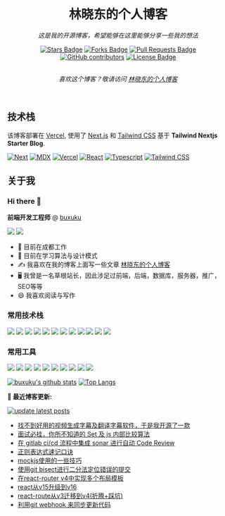 <h1 align="center">林晓东的个人博客</h1>
<p align="center"><i>这是我的开源博客，希望能够在这里能够分享一些我的想法</i></p>
<div align="center">
    <a href="https://github.com/buxuku/buxuku.github.io/stargazers"><img src="https://img.shields.io/github/stars/buxuku/buxuku.github.io" alt="Stars Badge"/></a>
    <a href="https://github.com/buxuku/buxuku.github.io/network/members"><img src="https://img.shields.io/github/forks/buxuku/buxuku.github.io" alt="Forks Badge"/></a>
    <a href="https://github.com/buxuku/buxuku.github.io/pulls"><img src="https://img.shields.io/github/issues-pr/buxuku/buxuku.github.io" alt="Pull Requests Badge"/></a>
    <a href="https://github.com/buxuku/buxuku.github.io/graphs/contributors"><img alt="GitHub contributors" src="https://img.shields.io/github/contributors/buxuku/buxuku.github.io?color=2b9348"></a>
    <a href="https://github.com/buxuku/buxuku.github.io/blob/main/LICENSE"><img src="https://img.shields.io/github/license/buxuku/buxuku.github.io?color=2b9348" alt="License Badge"/></a>
</div>
<br>
<p align="center"><i>喜欢这个博客？敬请访问 <a href="https://buxuku.linxiaodong.com">林晓东的个人博客</a></i></p>
<br>

## 技术栈

该博客部署在 [Vercel](https://vercel.com/), 使用了 [Next.js](https://nextjs.org/) 和 [Tailwind CSS](https://tailwindcss.com/) 基于 **Tailwind Nextjs Starter Blog**.

[![Next][Next.js]][Next-url] [![MDX][MDX]][MDX-url] [![Vercel][Vercel]][Vercel-url] [![React][React]][React-url] [![Typescript][Typescript]][Typescript-url] [![Tailwind CSS][Tailwind CSS]][Tailwind CSS-url] 


## 关于我

### Hi there 👋

**前端开发工程师** @  [buxuku](https://github.com/buxuku)

![](https://komarev.com/ghpvc/?username=buxuku&color=green)
  <img src="https://img.shields.io/github/followers/buxuku?label=Follow" style=" float:left, margin-right:10px" />

- 🔭 目前在成都工作
- 🌱 目前在学习算法与设计模式
- ✍️ 我喜欢在我的博客上面写一些文章 <a href="https://blog.linxiaodong.com" target="_blank">林晓东的个人博客</a>
- 🖥 我曾是一名草根站长，因此涉足过前端，后端，数据库，服务器，推广，SEO等等
- 😄 我喜欢阅读与写作


### 常用技术栈

<img src="https://img.shields.io/badge/-HTML5-E34F26?style=flat&logo=html5&logoColor=white"> <img src="https://img.shields.io/badge/-CSS3-1572B6?style=flat&logo=css3&logoColor=white">
<img src="https://img.shields.io/badge/-JavaScript-eed718?style=flat&logo=javascript&logoColor=ffffff">
<img src="https://img.shields.io/badge/-React-000000?style=flat&logo=react&logoColor=00c8ff">
<img src="https://img.shields.io/badge/-MongoDB-4DB33D?style=flat&logo=mongodb&logoColor=FFFFFF">
<img src="https://img.shields.io/badge/-GraphQL-e535ab?style=flat&logo=graphql&logoColor=FFFFFF">
<img src="https://img.shields.io/badge/-MySQL-F29111?style=flat&logo=mysql&logoColor=FFFFFF">
<img src="https://img.shields.io/badge/-Express.js-787878?style=flat">
<img src="https://img.shields.io/badge/-Node.js-3C873A?style=flat&logo=Node.js&logoColor=white">
<img src="https://img.shields.io/badge/-php-777bb4?style=flat&logo=php&logoColor=white">
<img src="https://img.shields.io/badge/-python-3776ab?style=flat&logo=python&logoColor=white">
<img src="http://img.shields.io/badge/-Redis-dc382d?style=flat&logo=Redis&logoColor=white">


### 常用工具

<img src="http://img.shields.io/badge/-Google%20Cloud%20Platform-4285F4?style=flat&logo=google%20cloud&logoColor=white"> <img src="http://img.shields.io/badge/-Git-F1502F?style=flat&logo=git&logoColor=FFFFFF">
<img src="http://img.shields.io/badge/-Github-000000?style=flat&logo=github&logoColor=FFFFFF">
<img src="http://img.shields.io/badge/-VS%20Code-007ACC?style=flat&logo=visual%20studio%20code&logoColor=white">
<img src="http://img.shields.io/badge/-webstorm-000000?style=flat&logo=webstorm&=white">
<img src="http://img.shields.io/badge/-Linux-fcc624?style=flat&logo=Linux&logoColor=white">
<img src="http://img.shields.io/badge/-NGINX-269539?style=flat&logo=NGINX&logoColor=white">
<img src="http://img.shields.io/badge/-docker-2496ed?style=flat&logo=docker&logoColor=white">
<img src="http://img.shields.io/badge/-Jenkins-d24939?style=flat&logo=Jenkins&logoColor=white">
<img src="http://img.shields.io/badge/-Vim-019733?style=flat&logo=Vim&logoColor=white">

[![buxuku's github stats](https://github-readme-stats.vercel.app/api?username=buxuku&count_private=true&include_all_commits=true)](https://github.com/buxuku/)
[![Top Langs](https://github-readme-stats.vercel.app/api/top-langs/?username=buxuku&hide=php&layout=compact)](https://github.com/buxuku)

**📝 最近博客更新:**

[![update latest posts](https://github.com/buxuku/buxuku.github.io/actions/workflows/update-readme.yml/badge.svg)](https://github.com/buxuku/buxuku.github.io/actions/workflows/update-readme.yml)














<!-- START -->
- [找不到好用的视频生成字幕及翻译字幕软件，于是我开源了一款](https://blog.linxiaodong.com/blog/video-subtitle-master)
- [面试必挂，你所不知道的 Set 及 js 内部比较算法](https://blog.linxiaodong.com/blog/equality-comparisons-and-sameness)
- [在 gitlab ci/cd 流程中集成 sonar 进行自动 Code Review](https://blog.linxiaodong.com/blog/gitlab-ci-with-sonarQube)
- [正则表达式速记口诀](https://blog.linxiaodong.com/blog/regexp-memonic)
- [mockjs使用的一些技巧](https://blog.linxiaodong.com/blog/mockjs-skills)
- [使用git bisect进行二分法定位错误的提交](https://blog.linxiaodong.com/blog/git-bisect)
- [在react-router v4中实现多个布局模板](https://blog.linxiaodong.com/blog/multiple-layouts-with-react-router-v4)
- [react从v15升级到v16](https://blog.linxiaodong.com/blog/update-react-from-v15-to-v16)
- [react-route从v3迁移到v4(折腾+踩坑)](https://blog.linxiaodong.com/blog/Migrating-react-route-v3-to-v4)
- [利用git webhook 来同步更新代码](https://blog.linxiaodong.com/blog/use-git-webhook-to-update-website)
<!-- END -->


<!-- MARKDOWN LINKS & IMAGES -->
<!-- https://www.markdownguide.org/basic-syntax/#reference-style-links -->
[Next.js]: https://img.shields.io/badge/next.js-000000?style=for-the-badge&logo=nextdotjs&logoColor=white
[Next-url]: https://nextjs.org/
[Typescript]: https://img.shields.io/badge/TypeScript-3178C6?style=for-the-badge&logo=typescript&logoColor=white
[Typescript-url]: https://www.typescriptlang.org/
[Tailwind CSS]: https://img.shields.io/badge/Tailwind_CSS-38B2AC?style=for-the-badge&logo=tailwind-css&logoColor=white
[Tailwind CSS-url]: https://tailwindcss.com/
[MDX]: https://img.shields.io/badge/MDX-000000?style=for-the-badge&logo=mdx&logoColor=white
[MDX-url]: https://mdxjs.com/
[React]: https://img.shields.io/badge/React-20232A?style=for-the-badge&logo=react&logoColor=61DAFB
[React-url]: https://reactjs.org/
[Vercel]: https://img.shields.io/badge/Vercel-000000?style=for-the-badge&logo=vercel&logoColor=white
[Vercel-url]: https://vercel.com/
